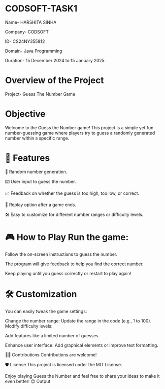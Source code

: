 # CODSOFT-TASK1
Name- HARSHITA SINHA

Company- CODSOFT

ID- CS24NY355812

Domain- Java Programming

Duration- 15 December 2024 to 15 January 2025

# Overview of the Project

Project- Guess The Number Game

# Objective

Welcome to the Guess the Number game! This project is a simple yet fun number-guessing game where players try to guess a randomly generated number within a specific range.

# 🚀 Features

🎯 Random number generation.

⌨️ User input to guess the number.

📈 Feedback on whether the guess is too high, too low, or correct.

🔁 Replay option after a game ends.

🛠️ Easy to customize for different number ranges or difficulty levels.

# 🎮 How to Play Run the game:

Follow the on-screen instructions to guess the number.

The program will give feedback to help you find the correct number.

Keep playing until you guess correctly or restart to play again!

# 🛠️ Customization
You can easily tweak the game settings:

Change the number range: Update the range in the code (e.g., 1 to 100). Modify difficulty levels:

Add features like a limited number of guesses.

Enhance user interface: Add graphical elements or improve text formatting.

🧑‍💻 Contributions Contributions are welcome!

🛡️ License This project is licensed under the MIT License.

Enjoy playing Guess the Number and feel free to share your ideas to make it even better! 😊 Output
